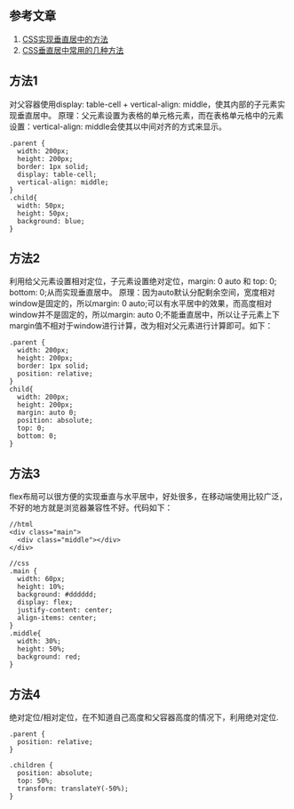 ## 参考文章
1. [CSS实现垂直居中的方法](https://www.cnblogs.com/yugege/p/5246652.html)
2. [CSS垂直居中常用的几种方法](https://juejin.cn/post/6844903937170997256)
## 方法1
对父容器使用display: table-cell + vertical-align: middle，使其内部的子元素实现垂直居中。
原理：父元素设置为表格的单元格元素，而在表格单元格中的元素设置：vertical-align: middle会使其以中间对齐的方式来显示。
```
.parent {
  width: 200px;
  height: 200px;
  border: 1px solid;
  display: table-cell;
  vertical-align: middle;
}
.child{
  width: 50px;
  height: 50px;
  background: blue;
}
```
## 方法2
利用给父元素设置相对定位，子元素设置绝对定位，margin: 0 auto 和 top: 0; bottom: 0;从而实现垂直居中。
原理：因为auto默认分配剩余空间，宽度相对window是固定的，所以margin: 0 auto;可以有水平居中的效果，而高度相对window并不是固定的，所以margin: auto 0;不能垂直居中，所以让子元素上下margin值不相对于window进行计算，改为相对父元素进行计算即可。如下：
```
.parent {
  width: 200px;
  height: 200px;
  border: 1px solid;
  position: relative;
}
child{
  width: 200px;
  height: 200px;
  margin: auto 0;
  position: absolute;
  top: 0;
  bottom: 0;
}
```
## 方法3
flex布局可以很方便的实现垂直与水平居中，好处很多，在移动端使用比较广泛，不好的地方就是浏览器兼容性不好。代码如下：
```
//html
<div class="main">
  <div class="middle"></div>
</div>

//css
.main {
  width: 60px;
  height: 10%;
  background: #dddddd;
  display: flex;
  justify-content: center;
  align-items: center;
}
.middle{
  width: 30%;
  height: 50%;
  background: red;
}
```
## 方法4
绝对定位/相对定位，在不知道自己高度和父容器高度的情况下，利用绝对定位.
```
.parent {
  position: relative;
}

.children {
  position: absolute;
  top: 50%;
  transform: translateY(-50%);
}
```
























